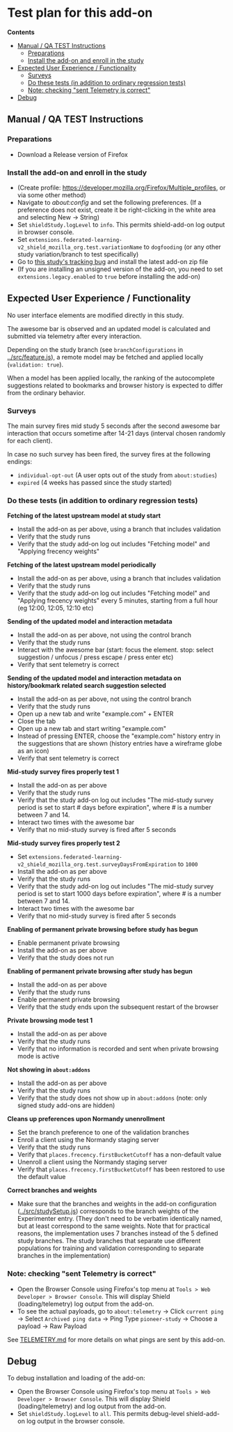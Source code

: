 # Test plan for this add-on

<!-- START doctoc generated TOC please keep comment here to allow auto update -->

<!-- DON'T EDIT THIS SECTION, INSTEAD RE-RUN doctoc TO UPDATE -->

**Contents**

* [Manual / QA TEST Instructions](#manual--qa-test-instructions)
  * [Preparations](#preparations)
  * [Install the add-on and enroll in the study](#install-the-add-on-and-enroll-in-the-study)
* [Expected User Experience / Functionality](#expected-user-experience--functionality)
  * [Surveys](#surveys)
  * [Do these tests (in addition to ordinary regression tests)](#do-these-tests-in-addition-to-ordinary-regression-tests)
  * [Note: checking "sent Telemetry is correct"](#note-checking-sent-telemetry-is-correct)
* [Debug](#debug)

<!-- END doctoc generated TOC please keep comment here to allow auto update -->

## Manual / QA TEST Instructions

### Preparations

* Download a Release version of Firefox

### Install the add-on and enroll in the study

* (Create profile: <https://developer.mozilla.org/Firefox/Multiple_profiles>, or via some other method)
* Navigate to _about:config_ and set the following preferences. (If a preference does not exist, create it be right-clicking in the white area and selecting New -> String)
* Set `shieldStudy.logLevel` to `info`. This permits shield-add-on log output in browser console.
* Set `extensions.federated-learning-v2_shield_mozilla_org.test.variationName` to `dogfooding` (or any other study variation/branch to test specifically)
* Go to [this study's tracking bug](https://bugzilla.mozilla.org/show_bug.cgi?id=1532217) and install the latest add-on zip file
* (If you are installing an unsigned version of the add-on, you need to set `extensions.legacy.enabled` to `true` before installing the add-on)

## Expected User Experience / Functionality

No user interface elements are modified directly in this study.

The awesome bar is observed and an updated model is calculated and submitted via telemetry after every interaction.

Depending on the study branch (see `branchConfigurations` in [../src/feature.js](../src/feature.js)), a remote model may be fetched and applied locally (`validation: true`).

When a model has been applied locally, the ranking of the autocomplete suggestions related to bookmarks and browser history is expected to differ from the ordinary behavior.

### Surveys

The main survey fires mid study 5 seconds after the second awesome bar interaction that occurs sometime after 14-21 days (interval chosen randomly for each client).

In case no such survey has been fired, the survey fires at the following endings:

* `individual-opt-out` (A user opts out of the study from `about:studies`)
* `expired` (4 weeks has passed since the study started)

### Do these tests (in addition to ordinary regression tests)

**Fetching of the latest upstream model at study start**

* Install the add-on as per above, using a branch that includes validation
* Verify that the study runs
* Verify that the study add-on log out includes "Fetching model" and "Applying frecency weights"

**Fetching of the latest upstream model periodically**

* Install the add-on as per above, using a branch that includes validation
* Verify that the study runs
* Verify that the study add-on log out includes "Fetching model" and "Applying frecency weights" every 5 minutes, starting from a full hour (eg 12:00, 12:05, 12:10 etc)

**Sending of the updated model and interaction metadata**

* Install the add-on as per above, not using the control branch
* Verify that the study runs
* Interact with the awesome bar (start: focus the element. stop: select suggestion / unfocus / press escape / press enter etc)
* Verify that sent telemetry is correct

**Sending of the updated model and interaction metadata on history/bookmark related search suggestion selected**

* Install the add-on as per above, not using the control branch
* Verify that the study runs
* Open up a new tab and write "example.com" + ENTER
* Close the tab
* Open up a new tab and start writing "example.com"
* Instead of pressing ENTER, choose the "example.com" history entry in the suggestions that are shown (history entries have a wireframe globe as an icon)
* Verify that sent telemetry is correct

**Mid-study survey fires properly test 1**

* Install the add-on as per above
* Verify that the study runs
* Verify that the study add-on log out includes "The mid-study survey period is set to start # days before expiration", where # is a number between 7 and 14.
* Interact two times with the awesome bar
* Verify that no mid-study survey is fired after 5 seconds

**Mid-study survey fires properly test 2**

* Set `extensions.federated-learning-v2_shield_mozilla_org.test.surveyDaysFromExpiration` to `1000`
* Install the add-on as per above
* Verify that the study runs
* Verify that the study add-on log out includes "The mid-study survey period is set to start 1000 days before expiration", where # is a number between 7 and 14.
* Interact two times with the awesome bar
* Verify that no mid-study survey is fired after 5 seconds

**Enabling of permanent private browsing before study has begun**

* Enable permanent private browsing
* Install the add-on as per above
* Verify that the study does not run

**Enabling of permanent private browsing after study has begun**

* Install the add-on as per above
* Verify that the study runs
* Enable permanent private browsing
* Verify that the study ends upon the subsequent restart of the browser

**Private browsing mode test 1**

* Install the add-on as per above
* Verify that the study runs
* Verify that no information is recorded and sent when private browsing mode is active

**Not showing in `about:addons`**

* Install the add-on as per above
* Verify that the study runs
* Verify that the study does not show up in `about:addons` (note: only signed study add-ons are hidden)

**Cleans up preferences upon Normandy unenrollment**

* Set the branch preference to one of the validation branches
* Enroll a client using the Normandy staging server
* Verify that the study runs
* Verify that `places.frecency.firstBucketCutoff` has a non-default value
* Unenroll a client using the Normandy staging server
* Verify that `places.frecency.firstBucketCutoff` has been restored to use the default value

**Correct branches and weights**

* Make sure that the branches and weights in the add-on configuration ([../src/studySetup.js](../src/studySetup.js)) corresponds to the branch weights of the Experimenter entry. (They don't need to be verbatim identically named, but at least correspond to the same weights. Note that for practical reasons, the implementation uses 7 branches instead of the 5 defined study branches. The study branches that separate use different populations for training and validation corresponding to separate branches in the implementation)

### Note: checking "sent Telemetry is correct"

* Open the Browser Console using Firefox's top menu at `Tools > Web Developer > Browser Console`. This will display Shield (loading/telemetry) log output from the add-on.
* To see the actual payloads, go to `about:telemetry` -> Click `current ping` -> Select `Archived ping data` -> Ping Type `pioneer-study` -> Choose a payload -> Raw Payload

See [TELEMETRY.md](./TELEMETRY.md) for more details on what pings are sent by this add-on.

## Debug

To debug installation and loading of the add-on:

* Open the Browser Console using Firefox's top menu at `Tools > Web Developer > Browser Console`. This will display Shield (loading/telemetry) and log output from the add-on.
* Set `shieldStudy.logLevel` to `all`. This permits debug-level shield-add-on log output in the browser console.
